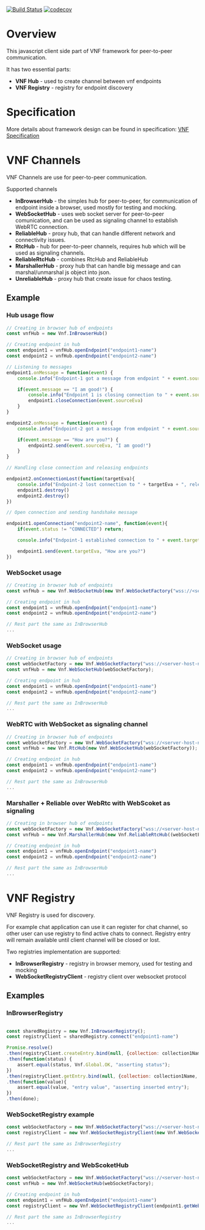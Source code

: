 [![Build Status](https://api.travis-ci.org/amidukr/virtual-network-framework-js.svg?branch=master)](https://travis-ci.org/amidukr/virtual-network-framework-js)
[![codecov](https://codecov.io/gh/amidukr/virtual-network-framework-js/branch/master/graph/badge.svg)](https://codecov.io/gh/amidukr/virtual-network-framework-js)

# Overview

This javascript client side part of VNF framework for peer-to-peer communication.

It has two essential parts:
- **VNF Hub** - used to create channel between vnf endpoints
- **VNF Registry** - registry for endpoint discovery

# Specification

More details about framework design can be found in specification:
[VNF Specification](./docs/amid-ukr-vnf.pdf)

# VNF Channels

VNF Channels are use for peer-to-peer communication.

Supported channels

- **InBrowserHub** - the simples hub for peer-to-peer, for communication of endpoint inside a browser, used mostly for testing and mocking.
- **WebSocketHub** - uses web socket server for peer-to-peer comunication, and can be used as signaling channel to establish WebRTC connection.
- **ReliableHub** - proxy hub, that can handle different network and connectivity issues.
- **RtcHub** - hub for peer-to-peer channels, requires hub which will be used as signaling channels. 
- **ReliableRtcHub** - combines RtcHub and ReliableHub
- **MarshallerHub** - proxy hub that can handle big message and can marshal/unmarshal js object into json.
- **UnreliableHub** - proxy hub that create issue for chaos testing.

## Example

### Hub usage flow

```js
// Creating in browser hub of endpoints
const vnfHub = new Vnf.InBrowserHub()

// Creating endpoint in hub
const endpoint1 = vnfHub.openEndpoint("endpoint1-name")
const endpoint2 = vnfHub.openEndpoint("endpoint2-name")

// Listening to messages
endpoint1.onMessage = function(event) {
    console.info("Endpoint-1 got a message from endpoint " + event.sourceEva + ", message is: " + event.message)

    if(event.message == "I am good!") {
        console.info("Endpoint 1 is closing connection to " + event.sourceEva)
        endpoint1.closeConnection(event.sourceEva)
    }
}

endpoint2.onMessage = function(event) {
    console.info("Endpoint-2 got a message from endpoint " + event.sourceEva + ", message is: " + event.message)

    if(event.message == "How are you?") {
        endpoint2.send(event.sourceEva, "I am good!")
    }
}

// Handling close connection and releasing endpoints

endpoint2.onConnectionLost(function(targetEva){
    console.info("Endpoint-2 lost connection to " + targetEva + ", releasing endpoints")
    endpoint1.destroy()
    endpoint2.destroy()
})

// Open connection and sending handshake message

endpoint1.openConnection("endpoint2-name", function(event){
    if(event.status != "CONNECTED") return;

    console.info("Endpoint-1 established connection to " + event.targetEva + ", status is: " + event.status)

    endpoint1.send(event.targetEva, "How are you?")
})


```

### WebSocket usage

```js
// Creating in browser hub of endpoints
const vnfHub = new Vnf.WebSocketHub(new Vnf.WebSocketFactory("wss://<server-host-name>/webbroker/vnf-ws"));

// Creating endpoint in hub
const endpoint1 = vnfHub.openEndpoint("endpoint1-name")
const endpoint2 = vnfHub.openEndpoint("endpoint2-name")

// Rest part the same as InBrowserHub
...

```

### WebSocket usage

```js
// Creating in browser hub of endpoints
const webSocketFactory = new Vnf.WebSocketFactory("wss://<server-host-name>/webbroker/vnf-ws")
const vnfHub = new Vnf.WebSocketHub(webSocketFactory);

// Creating endpoint in hub
const endpoint1 = vnfHub.openEndpoint("endpoint1-name")
const endpoint2 = vnfHub.openEndpoint("endpoint2-name")

// Rest part the same as InBrowserHub
...

```
### WebRTC with WebSocket as signaling channel

```js
// Creating in browser hub of endpoints
const webSocketFactory = new Vnf.WebSocketFactory("wss://<server-host-name>/webbroker/vnf-ws")
const vnfHub = new Vnf.RtcHub(new Vnf.WebSocketHub(webSocketFactory));

// Creating endpoint in hub
const endpoint1 = vnfHub.openEndpoint("endpoint1-name")
const endpoint2 = vnfHub.openEndpoint("endpoint2-name")

// Rest part the same as InBrowserHub
...

```

### Marshaller + Reliable over WebRtc with WebScoket as signaling

```js
// Creating in browser hub of endpoints
const webSocketFactory = new Vnf.WebSocketFactory("wss://<server-host-name>/webbroker/vnf-ws")
const vnfHub = new Vnf.MarshallerHub(new Vnf.ReliableRtcHub((webSocketFactory)));

// Creating endpoint in hub
const endpoint1 = vnfHub.openEndpoint("endpoint1-name")
const endpoint2 = vnfHub.openEndpoint("endpoint2-name")

// Rest part the same as InBrowserHub
...

```

# VNF Registry

VNF Registry is used for discovery.

For example chat application can use it can register for chat channel, so other user can use registry to find active chats to connect. Registry entry will remain available until client channel will be closed or lost.

Two registries implementation are supported:
- **InBrowserRegistry** - registry in browser memory, used for testing and mocking
- **WebSocketRegistryClient** - registry client over websocket protocol

## Examples

### InBrowserRegistry

```js

const sharedRegistry = new Vnf.InBrowserRegistry();
const registryClient = sharedRegistry.connect("endpoint1-name")

Promise.resolve()
.then(registryClient.createEntry.bind(null, {collection: collection1Name, name:"entry1"}, "entry value"))
.then(function(status) {
    assert.equal(status, Vnf.Global.OK, "asserting status");
})
.then(registryClient.getEntry.bind(null, {collection: collection1Name, name:"entry1"}))
.then(function(value){
    assert.equal(value, "entry value", "asserting inserted entry");
})
.then(done);
```

### WebSocketRegistry example
```js
const webSocketFactory = new Vnf.WebSocketFactory("wss://<server-host-name>/webbroker/vnf-ws")
const registryClient = new Vnf.WebSocketRegistryClient(new Vnf.WebSocketRpc(eva, webSocketFactory))

// Rest part the same as InBrowserRegistry
...

```

### WebSocketRegistry and WebScoketHub
```js
const webSocketFactory = new Vnf.WebSocketFactory("wss://<server-host-name>/webbroker/vnf-ws")
const vnfHub = new Vnf.WebSocketHub(webSocketFactory);

// Creating endpoint in hub
const endpoint1 = vnfHub.openEndpoint("endpoint1-name")
const registryClient = new Vnf.WebSocketRegistryClient(endpoint1.getWebSocketRpc())

// Rest part the same as InBrowserRegistry
...

```